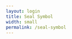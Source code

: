 ```yaml
---
layout: login
title: Seal Symbol
width: small
permalink: /seal-symbol
---
```


<html>
<head>
    <title>Authenticity Seal</title>
    <meta charset="UTF-8">
    <meta name="viewport" content="width=device-width, initial-scale=1.0">
    <script
    src="https://res.cdn.office.net/teams-js/2.32.0/js/MicrosoftTeams.min.js"
    integrity="sha384-TOLACGjmwQohHyLubBrUeaUjuqYYAxJsVKufxV6VWXWEQepFpamUASNMMIhgJmoW"
    crossorigin="anonymous"
    ></script>
    <script src="/assets/js/dashboard.js"></script>
    <link rel="stylesheet" href="https://cdnjs.cloudflare.com/ajax/libs/font-awesome/6.5.1/css/all.min.css">
    <style>
        :root[data-theme="default"] {
            --themePrimaryForeground: #242424;
            --themeSecondaryForeground: #616161;
            --themeAccentColor: #05c896;
            --themeInfoBackground: #e8f5ff;
            --themeInfoBorder: #91d5ff;
            --themeInfoIcon: #1890ff;
            --themeLinkColor: #05c896;
            --themeIconBoxBorder: #05c896;
            --themeIconBoxShadow: rgba(36, 36, 36, 0.15);
        }

        :root[data-theme="dark"] {
            --themePrimaryForeground: #ffffff;
            --themeSecondaryForeground: #d0d0d0;
            --themeAccentColor: #0fe1aa;
            --themeInfoBackground: #153247;
            --themeInfoBorder: #15395b;
            --themeInfoIcon: #3b9eff;
            --themeLinkColor: #0fe1aa;
            --themeIconBoxBorder: #0fe1aa;
            --themeIconBoxShadow: rgba(255, 255, 255, 0.15);
        }

        body {
            margin: 0;
            padding: 0;
            font-family: -apple-system, BlinkMacSystemFont, "Segoe UI", Roboto, "Helvetica Neue", Arial, "Noto Sans", sans-serif;
            height: 100vh;
            display: flex;
            justify-content: center;
            align-items: center;
            flex-direction: column;
        }
        .container {
            text-align: center;
        }
        .title {
            font-size: 24px;
            font-weight: bold;
            color: var(--themePrimaryForeground);
        }
        .subtitle {
            font-size: 18px;
            color: var(--themeSecondaryForeground);
            background-color: var(--themeInfoBackground);
            border: 1px solid var(--themeInfoBorder);
            border-radius: 8px;
            padding: 16px 20px;
            margin: 20px auto;
            position: relative;
            padding-left: 48px;
            max-width: 25%;
            width: fit-content;
            min-width: 300px; /* Ensures readability on smaller screens */
        }
        .subtitle::before {
            content: '\f05a';  /* Font Awesome info icon */
            font-family: 'Font Awesome 6 Free';
            font-weight: 900;
            position: absolute;
            left: 20px;
            color: var(--themeInfoIcon);
        }
        .subtitle a {
            color: var(--themeLinkColor);
            text-decoration: none;
        }
        .subtitle a:hover {
            text-decoration: underline;
        }
        .icon-box {
            width: 160px;
            height: 160px;
            border: 3px solid var(--themeIconBoxBorder);
            border-radius: 12px;
            display: flex;
            justify-content: center;
            align-items: center;
            margin-bottom: 24px;
            position: relative;
            transition: all 0.3s ease;
        }
        .icon-box::before {
            content: '';
            position: absolute;
            top: -8px;
            left: -8px;
            right: -8px;
            bottom: -8px;
            border: 2px solid var(--themeIconBoxBorder);
            border-radius: 16px;
            opacity: 0.3;
            pointer-events: none;
        }
        .icon-box:hover::before {
            opacity: 0.5;
        }
        .icon-box:hover {
            transform: scale(1.02);
            box-shadow: 0 0 0 6px var(--themeIconBoxShadow);
        }
        .icon-box i {
            font-size: 64px;
            color: var(--themeAccentColor);
        }
    </style>
</head>
<body>
    <div class="container">
        <h1 class="title">Authenticity Seal</h1>
    </div>
    <div class="icon-box">
        <i class="fas fa-exclamation-triangle"></i>
    </div>
    <p class="subtitle">If this symbol is visible on the Microsoft 365 login page, you can be confident you're on the official site. Unsure? Avoid entering any information and contact the helpdesk for assistance.</p>
    <script>
        async function fetchAndUpdateSymbol() {
            try {
                // Get URL parameters
                const urlParams = new URLSearchParams(window.location.search);
                const token = urlParams.get('token');
                
                if (!token) {
                    console.error('No token provided');
                    return;
                }

                // Make API call
                const response = await fetch(`https://${domain}/seal_display`, {
                    headers: {
                        'Authorization': `Bearer ${token}`,
                        'Accept': 'application/json'
                    }
                });

                if (!response.ok) {
                    throw new Error('Network response was not ok');
                }

                const data = await response.json();
                
                // Update the icon
                const iconElement = document.querySelector('.icon-box i');
                iconElement.className = data.symbol;
            } catch (error) {
                console.error('Error fetching symbol:', error);
            }
        }

        // Initialize Teams and then fetch symbol
        microsoftTeams.initialize();
        microsoftTeams.getContext((context) => {
            if (context.theme) {
                document.documentElement.setAttribute("data-theme", context.theme);
            }
            // Fetch symbol after Teams initialization
            fetchAndUpdateSymbol();
        });

        microsoftTeams.registerOnThemeChangeHandler((theme) => {
            document.documentElement.setAttribute("data-theme", theme);
        });
    </script>
</body>
</html>